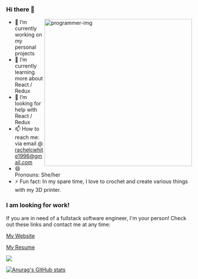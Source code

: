 ### Hi there 👋

<img align="right" alt="programmer-img" src="https://user-images.githubusercontent.com/82971338/148281916-c7c2fffe-712f-4376-911a-ddac55b9bde3.png" width="400"/>

- 🔭 I’m currently working on my personal projects
- 🌱 I’m currently learning more about React / Redux
- 🤔 I’m looking for help with React / Redux
- 📫 How to reach me: via email @ rachelcwhite1996@gmail.com
- 😄 Pronouns: She/her
- ⚡ Fun fact: In my spare time, I love to crochet and create various things with my 3D printer.


### I am looking for work!

If you are in need of a fullstack software engineer, I'm your person! Check out these links and contact me at any time:

[My Website](https://rcwhite96.github.io/)

[My Resume](https://rcwhite96.github.io/white_rachel_resume.pdf)

<a href="https://www.linkedin.com/in/rachel-white-419370156/">
<img src="https://img.shields.io/badge/LinkedIn-0077B5?style=for-the-badge&logo=linkedin&logoColor=white"/>
</a>


[![Anurag's GitHub stats](https://github-readme-stats.vercel.app/apircwhite96)](https://github.com/anuraghazra/github-readme-stats)
